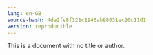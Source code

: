```yaml
---
lang: en-GB
source-hash: 4da2fe8f321c1946ab98031ec20c11d1
version: reproducible
---
```


This is a document with no title or author.
